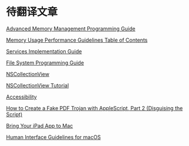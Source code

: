 # 待翻译文章


[Advanced Memory Management Programming Guide](https://developer.apple.com/library/archive/documentation/Cocoa/Conceptual/MemoryMgmt/Articles/mmRules.html)



[Memory Usage Performance Guidelines
Table of Contents](https://developer.apple.com/library/archive/documentation/Performance/Conceptual/ManagingMemory/Articles/FindingLeaks.html#//apple_ref/doc/uid/20001883-CJBJFIDD)

[Services Implementation Guide](https://developer.apple.com/library/archive/documentation/Cocoa/Conceptual/SysServices/Articles/providing.html)

[File System Programming Guide](https://developer.apple.com/library/archive/documentation/FileManagement/Conceptual/FileSystemProgrammingGuide/Introduction/Introduction.html#//apple_ref/doc/uid/TP40010672-CH1-SW1)

[NSCollectionView](https://developer.apple.com/documentation/appkit/nscollectionview?language=objc)

[NSCollectionView Tutorial](https://www.raywenderlich.com/783-nscollectionview-tutorial)

[Accessibility](https://developer.apple.com/design/human-interface-guidelines/accessibility/overview/introduction/)

[How to Create a Fake PDF Trojan with AppleScript, Part 2 (Disguising the Script)](https://null-byte.wonderhowto.com/how-to/hacking-macos-create-fake-pdf-trojan-with-applescript-part-2-disguising-script-0184706/)

[Bring Your iPad App to Mac](https://developer.apple.com/mac-catalyst/)


[Human Interface Guidelines for macOS](https://developer.apple.com/design/human-interface-guidelines/macos/overview/themes/)